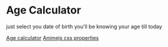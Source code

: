 # Age Calculator 
just select you date of birth you'll be knowing your age till today 

<a href="https://www.calculator.net/age-calculator.html">Age calculator</a>
<h>
<a href="https://animejs.com/documentation">Animejs css properties</a>
